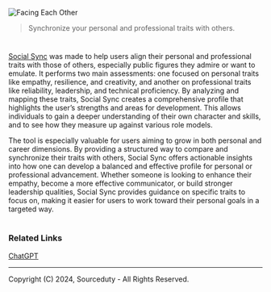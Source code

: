 ![Facing Each Other](https://github.com/user-attachments/assets/b0790ec6-6624-4ec2-affc-2016b45cac89)

> Synchronize your personal and professional traits with others.
#

[Social Sync](https://chatgpt.com/g/g-IYpqrCV1F-social-sync) was made to help users align their personal and professional traits with those of others, especially public figures they admire or want to emulate. It performs two main assessments: one focused on personal traits like empathy, resilience, and creativity, and another on professional traits like reliability, leadership, and technical proficiency. By analyzing and mapping these traits, Social Sync creates a comprehensive profile that highlights the user’s strengths and areas for development. This allows individuals to gain a deeper understanding of their own character and skills, and to see how they measure up against various role models.

The tool is especially valuable for users aiming to grow in both personal and career dimensions. By providing a structured way to compare and synchronize their traits with others, Social Sync offers actionable insights into how one can develop a balanced and effective profile for personal or professional advancement. Whether someone is looking to enhance their empathy, become a more effective communicator, or build stronger leadership qualities, Social Sync provides guidance on specific traits to focus on, making it easier for users to work toward their personal goals in a targeted way.

#
### Related Links

[ChatGPT](https://github.com/sourceduty/ChatGPT)

***
Copyright (C) 2024, Sourceduty - All Rights Reserved.
